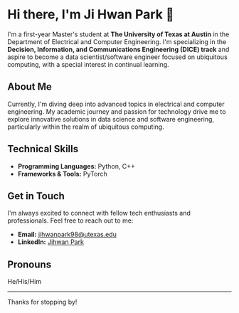 # Hi there, I'm Ji Hwan Park 👋

I'm a first-year Master's student at **The University of Texas at Austin** in the Department of Electrical and Computer Engineering. I'm specializing in the **Decision, Information, and Communications Engineering (DICE) track** and aspire to become a data scientist/software engineer focused on ubiquitous computing, with a special interest in continual learning.

## About Me

Currently, I'm diving deep into advanced topics in electrical and computer engineering. My academic journey and passion for technology drive me to explore innovative solutions in data science and software engineering, particularly within the realm of ubiquitous computing.

## Technical Skills

- **Programming Languages:** Python, C++
- **Frameworks & Tools:** PyTorch

## Get in Touch

I'm always excited to connect with fellow tech enthusiasts and professionals. Feel free to reach out to me:

- **Email:** [jihwanpark98@utexas.edu](mailto:jihwanpark98@utexas.edu)
- **LinkedIn:** [Jihwan Park](https://www.linkedin.com/in/jihwan-park/)

## Pronouns

He/His/Him

---

Thanks for stopping by!
